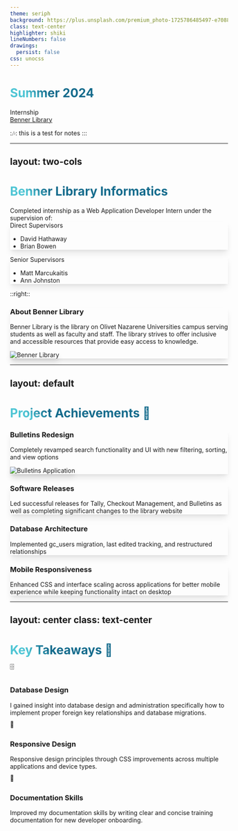 ```yaml
---
theme: seriph
background: https://plus.unsplash.com/premium_photo-1725786485497-e70880e8b09a?q=80&w=2835&auto=format&fit=crop&ixlib=rb-4.0.3&ixid=M3wxMjA3fDB8MHxwaG90by1wYWdlfHx8fGVufDB8fHx8fA%3D%3D
class: text-center
highlighter: shiki
lineNumbers: false
drawings:
  persist: false
css: unocss
---
```


# Summer 2024
<div class="pt-12 text-xl text-gray-400">
Internship
</div>

<div class="abs-br m-6 flex gap-2">
  <a href="https://www.olivet.edu/benner-library" target="_blank" 
    class="text-xl icon-btn opacity-50 !border-none !hover:text-white transition duration-300 ease-in-out transform hover:scale-110">
    Benner Library
  </a>
</div>

::notes::
this is a test for notes
:::

<!--
This is _another_ note
-->

---
layout: two-cols
---

# Benner Library Informatics

<div class="text-lg mt-4">
  Completed internship as a Web Application Developer Intern under the supervision of:

  <div class="mt-4 grid grid-cols-2 gap-4">
    <div v-click class="p-4 border rounded-lg shadow-lg hover:shadow-2xl transition-shadow duration-300">
      <div class="font-bold">Direct Supervisors</div>
      <ul class="mt-2">
        <li>David Hathaway</li>
        <li>Brian Bowen</li>
      </ul>
    </div>
    <div v-click class="p-4 border rounded-lg shadow-lg hover:shadow-2xl transition-shadow duration-300">
      <div class="font-bold">Senior Supervisors</div>
      <ul class="mt-2">
        <li>Matt Marcukaitis</li>
        <li>Ann Johnston</li>
      </ul>
    </div>
  </div>
</div>

::right::

<div class="ml-4">
  <div v-click class="mt-4 p-6 bg-blue-50 dark:bg-blue-900 rounded-lg shadow-lg hover:shadow-2xl transition-shadow duration-300">
    <div class="flex flex-col items-center">
      <h3 class="text-lg font-bold mb-2">About Benner Library</h3>
      <p class="text-sm opacity-90">
        Benner Library is the library on Olivet Nazarene Universities campus serving students as well as faculty and staff. The library strives to offer inclusive and accessible resources that provide easy access to knowledge.
      </p>
      <img src="https://encrypted-tbn0.gstatic.com/images?q=tbn:ANd9GcR2PmRpIdLzcwlrgyOin-1qTwqsIgGm2yl-LA&s" alt="Benner Library" class="mt-4 rounded-lg shadow-lg">
    </div>
  </div>
</div>

---
layout: default
---

# Project Achievements 🚀

<div class="mt-6 grid grid-cols-2 gap-4">
  <div v-click class="p-4 border rounded-lg shadow-lg hover:shadow-2xl transition-shadow duration-300">
    <h3 class="font-bold text-blue-500">Bulletins Redesign</h3>
    <p class="text-sm mt-2">Completely revamped search functionality and UI with new filtering, sorting, and view options</p>
    <img src="https://utfs.io/f/LF1QrFGZgDsb0iqr1XSOokM2sUqGjyagDWSpfQL4O6nhmX9P" alt="Bulletins Application" class="mt-4 rounded-lg shadow-lg">
  </div>

  <div v-click class="p-4 border rounded-lg shadow-lg hover:shadow-2xl transition-shadow duration-300">
    <h3 class="font-bold text-green-500">Software Releases</h3>
    <p class="text-sm mt-2">Led successful releases for Tally, Checkout Management, and Bulletins as well as completing significant changes to the library website</p>
  </div>

  <div v-click class="p-4 border rounded-lg shadow-lg hover:shadow-2xl transition-shadow duration-300">
    <h3 class="font-bold text-purple-500">Database Architecture</h3>
    <p class="text-sm mt-2">Implemented gc_users migration, last edited tracking, and restructured relationships</p>
  </div>

  <div v-click class="p-4 border rounded-lg shadow-lg hover:shadow-2xl transition-shadow duration-300">
    <h3 class="font-bold text-orange-500">Mobile Responsiveness</h3>
    <p class="text-sm mt-2">Enhanced CSS and interface scaling across applications for better mobile experience while keeping functionality intact on desktop</p>
  </div>
</div>

---
layout: center
class: text-center
---

# Key Takeaways 🎯

<div class="grid grid-cols-3 gap-8 mt-8">
  <div v-click class="flex flex-col items-center">
    <div class="text-3xl mb-4 animate-bounce">🗄️</div>
    <h3 class="font-bold mb-2">Database Design</h3>
    <p class="text-sm opacity-75">
      I gained insight into database design and administration specifically how to implement proper foreign key relationships and database migrations.
    </p>
  </div>
  <div v-click class="flex flex-col items-center">
    <div class="text-3xl mb-4 animate-bounce">📱</div>
    <h3 class="font-bold mb-2">Responsive Design</h3>
    <p class="text-sm opacity-75">
        Responsive design principles through CSS improvements across multiple applications and device types.
    </p>
  </div>
  <div v-click class="flex flex-col items-center">
    <div class="text-3xl mb-4 animate-bounce">📝</div>
    <h3 class="font-bold mb-2">Documentation Skills</h3>
    <p class="text-sm opacity-75">
      Improved my documentation skills by writing clear and concise training documentation for new developer onboarding.
    </p>
  </div>
</div>

<style>
h1 {
  background-color: #2B90B6;
  background-image: linear-gradient(45deg, #4EC5D4 10%, #146b8c 20%);
  background-size: 100%;
  -webkit-background-clip: text;
  -moz-background-clip: text;
  -webkit-text-fill-color: transparent;
  -moz-text-fill-color: transparent;
}

a {
  transition: color 0.3s ease, transform 0.3s ease;
}

a:hover {
  color: white;
  transform: scale(1.1);
}

.shadow-lg {
  box-shadow: 0 10px 15px -3px rgba(0, 0, 0, 0.1), 0 4px 6px -2px rgba(0, 0, 0, 0.05);
}

.shadow-2xl {
  box-shadow: 0 25px 50px -12px rgba(0, 0, 0, 0.25);
}

.animate-bounce {
  animation: bounce 1s infinite;
}

@keyframes bounce {
  0%, 100% {
    transform: translateY(-25%);
    animation-timing-function: cubic-bezier(0.8, 0, 1, 1);
  }
  50% {
    transform: translateY(0);
    animation-timing-function: cubic-bezier(0, 0, 0.2, 1);
  }
}
</style>